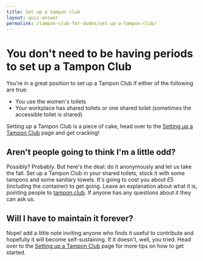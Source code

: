 ```yaml
---
title: Set up a tampon club
layout: quiz-answer
permalink: /tampon-club-for-dudes/set-up-a-tampon-club/
---
```

# You don't need to be having periods to set up a Tampon Club

You're in a great position to set up a Tampon Club if either of the following are true:

- You use the women's toilets
- Your workplace has shared toilets or one shared toilet (sometimes the accessible toilet is shared)

Setting up a Tampon Club is a piece of cake, head over to the [Setting up a Tampon Club](setting-up) page and get cracking!

## Aren't people going to think I'm a little odd?

Possibly? Probably. But here's the deal: do it anonymously and let us take the fall. Set up a Tampon Club in your shared toilets, stock it with some tampons and some sanitary towels. It's going to cost you about £5 (including the container) to get going. Leave an explanation about what it is, pointing people to [tampon.club](http://tampon.club). If anyone has any questions about it they can ask us.

## Will I have to maintain it forever?

Nope! add a little note inviting anyone who finds it useful to contribute and hopefully it will become self-sustaining. If it doesn't, well, you tried. Head over to the [Setting up a Tampon Club](setting-up) page for more tips on how to get started.

